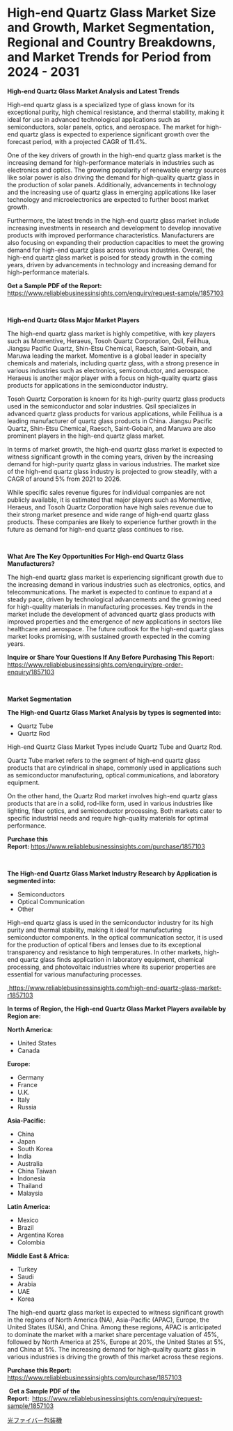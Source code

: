 <p><h1>High-end Quartz Glass Market Size and Growth, Market Segmentation, Regional and Country Breakdowns, and Market Trends for Period from 2024 -  2031</h1></p><p><strong>High-end Quartz Glass Market Analysis and Latest Trends</strong></p>
<p><p>High-end quartz glass is a specialized type of glass known for its exceptional purity, high chemical resistance, and thermal stability, making it ideal for use in advanced technological applications such as semiconductors, solar panels, optics, and aerospace. The market for high-end quartz glass is expected to experience significant growth over the forecast period, with a projected CAGR of 11.4%.</p><p>One of the key drivers of growth in the high-end quartz glass market is the increasing demand for high-performance materials in industries such as electronics and optics. The growing popularity of renewable energy sources like solar power is also driving the demand for high-quality quartz glass in the production of solar panels. Additionally, advancements in technology and the increasing use of quartz glass in emerging applications like laser technology and microelectronics are expected to further boost market growth.</p><p>Furthermore, the latest trends in the high-end quartz glass market include increasing investments in research and development to develop innovative products with improved performance characteristics. Manufacturers are also focusing on expanding their production capacities to meet the growing demand for high-end quartz glass across various industries. Overall, the high-end quartz glass market is poised for steady growth in the coming years, driven by advancements in technology and increasing demand for high-performance materials.</p></p>
<p><strong>Get a Sample PDF of the Report:&nbsp;</strong> <a href="https://www.reliablebusinessinsights.com/enquiry/request-sample/1857103">https://www.reliablebusinessinsights.com/enquiry/request-sample/1857103</a></p>
<p>&nbsp;</p>
<p><strong>High-end Quartz Glass Major Market Players</strong></p>
<p><p>The high-end quartz glass market is highly competitive, with key players such as Momentive, Heraeus, Tosoh Quartz Corporation, Qsil, Feilihua, Jiangsu Pacific Quartz, Shin-Etsu Chemical, Raesch, Saint-Gobain, and Maruwa leading the market. Momentive is a global leader in specialty chemicals and materials, including quartz glass, with a strong presence in various industries such as electronics, semiconductor, and aerospace. Heraeus is another major player with a focus on high-quality quartz glass products for applications in the semiconductor industry.</p><p>Tosoh Quartz Corporation is known for its high-purity quartz glass products used in the semiconductor and solar industries. Qsil specializes in advanced quartz glass products for various applications, while Feilihua is a leading manufacturer of quartz glass products in China. Jiangsu Pacific Quartz, Shin-Etsu Chemical, Raesch, Saint-Gobain, and Maruwa are also prominent players in the high-end quartz glass market.</p><p>In terms of market growth, the high-end quartz glass market is expected to witness significant growth in the coming years, driven by the increasing demand for high-purity quartz glass in various industries. The market size of the high-end quartz glass industry is projected to grow steadily, with a CAGR of around 5% from 2021 to 2026.</p><p>While specific sales revenue figures for individual companies are not publicly available, it is estimated that major players such as Momentive, Heraeus, and Tosoh Quartz Corporation have high sales revenue due to their strong market presence and wide range of high-end quartz glass products. These companies are likely to experience further growth in the future as demand for high-end quartz glass continues to rise.</p></p>
<p>&nbsp;</p>
<p><strong>What Are The Key Opportunities For High-end Quartz Glass Manufacturers?</strong></p>
<p><p>The high-end quartz glass market is experiencing significant growth due to the increasing demand in various industries such as electronics, optics, and telecommunications. The market is expected to continue to expand at a steady pace, driven by technological advancements and the growing need for high-quality materials in manufacturing processes. Key trends in the market include the development of advanced quartz glass products with improved properties and the emergence of new applications in sectors like healthcare and aerospace. The future outlook for the high-end quartz glass market looks promising, with sustained growth expected in the coming years.</p></p>
<p><strong>Inquire or Share Your Questions If Any Before Purchasing This Report:</strong> <a href="https://www.reliablebusinessinsights.com/enquiry/pre-order-enquiry/1857103">https://www.reliablebusinessinsights.com/enquiry/pre-order-enquiry/1857103</a></p>
<p>&nbsp;</p>
<p><strong>Market Segmentation</strong></p>
<p><strong>The High-end Quartz Glass Market Analysis by types is segmented into:</strong></p>
<p><ul><li>Quartz Tube</li><li>Quartz Rod</li></ul></p>
<p><p>High-end Quartz Glass Market Types include Quartz Tube and Quartz Rod. </p><p>Quartz Tube market refers to the segment of high-end quartz glass products that are cylindrical in shape, commonly used in applications such as semiconductor manufacturing, optical communications, and laboratory equipment. </p><p>On the other hand, the Quartz Rod market involves high-end quartz glass products that are in a solid, rod-like form, used in various industries like lighting, fiber optics, and semiconductor processing. Both markets cater to specific industrial needs and require high-quality materials for optimal performance.</p></p>
<p><strong>Purchase this Report:&nbsp;</strong><a href="https://www.reliablebusinessinsights.com/purchase/1857103">https://www.reliablebusinessinsights.com/purchase/1857103</a></p>
<p>&nbsp;</p>
<p><strong>The High-end Quartz Glass Market Industry Research by Application is segmented into:</strong></p>
<p><ul><li>Semiconductors</li><li>Optical Communication</li><li>Other</li></ul></p>
<p><p>High-end quartz glass is used in the semiconductor industry for its high purity and thermal stability, making it ideal for manufacturing semiconductor components. In the optical communication sector, it is used for the production of optical fibers and lenses due to its exceptional transparency and resistance to high temperatures. In other markets, high-end quartz glass finds application in laboratory equipment, chemical processing, and photovoltaic industries where its superior properties are essential for various manufacturing processes.</p></p>
<p><a href="https://www.reliablebusinessinsights.com/high-end-quartz-glass-market-r1857103">&nbsp;https://www.reliablebusinessinsights.com/high-end-quartz-glass-market-r1857103</a></p>
<p><strong>In terms of Region, the High-end Quartz Glass Market Players available by Region are:</strong></p>
<p>
    <p> <strong> North America: </strong>
        <ul>
            <li>United States</li>
            <li>Canada</li>
        </ul>
        </p> 
    <p> <strong> Europe: </strong>
        <ul>
            <li>Germany</li>
            <li>France</li>
            <li>U.K.</li>
            <li>Italy</li>
            <li>Russia</li>
        </ul>
        </p> 
    <p> <strong> Asia-Pacific: </strong>
        <ul>
            <li>China</li>
            <li>Japan</li>
            <li>South Korea</li>
            <li>India</li>
            <li>Australia</li>
            <li>China Taiwan</li>
            <li>Indonesia</li>
            <li>Thailand</li>
            <li>Malaysia</li>
        </ul>
        </p> 
    <p> <strong> Latin America: </strong>
        <ul>
            <li>Mexico</li>
            <li>Brazil</li>
            <li>Argentina Korea</li>
            <li>Colombia</li>
        </ul>
        </p> 
    <p> <strong> Middle East & Africa: </strong>
        <ul>
            <li>Turkey</li>
            <li>Saudi</li>
            <li>Arabia</li>
            <li>UAE</li>
            <li>Korea</li>
        </ul>
    </p>
    </p>
<p><p>The high-end quartz glass market is expected to witness significant growth in the regions of North America (NA), Asia-Pacific (APAC), Europe, the United States (USA), and China. Among these regions, APAC is anticipated to dominate the market with a market share percentage valuation of 45%, followed by North America at 25%, Europe at 20%, the United States at 5%, and China at 5%. The increasing demand for high-quality quartz glass in various industries is driving the growth of this market across these regions.</p></p>
<p><strong>Purchase this Report: </strong><a href="https://www.reliablebusinessinsights.com/purchase/1857103">https://www.reliablebusinessinsights.com/purchase/1857103</a></p>
<p>&nbsp;<strong>Get a Sample PDF of the Report:&nbsp;&nbsp;</strong><a href="https://www.reliablebusinessinsights.com/enquiry/request-sample/1857103">https://www.reliablebusinessinsights.com/enquiry/request-sample/1857103</a></p>
<p><strong></strong></p>
<p><p><a href="https://medium.com/@sebastianhodges1/%E3%83%95%E3%82%A1%E3%82%A4%E3%83%90%E3%83%BC%E3%82%AA%E3%83%97%E3%83%86%E3%82%A3%E3%83%83%E3%82%AF%E3%83%A9%E3%83%83%E3%83%94%E3%83%B3%E3%82%B0%E3%83%9E%E3%82%B7%E3%83%B3%E5%B8%82%E5%A0%B4-%E5%B8%82%E5%A0%B4%E3%82%B7%E3%82%A7%E3%82%A2-%E5%B8%82%E5%A0%B4%E3%83%88%E3%83%AC%E3%83%B3%E3%83%89-%E3%81%8A%E3%82%88%E3%81%B3%E5%B0%86%E6%9D%A5%E3%81%AE%E6%88%90%E9%95%B7%E3%82%92%E6%8E%A2%E3%82%8B-cadc5ea26da2">光ファイバー包装機</a></p></p>